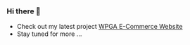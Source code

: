 ### Hi there 👋

- Check out my latest project [WPGA E-Commerce Website](https://eshop.wpgam.com/)
- Stay tuned for more ...
